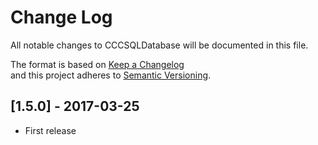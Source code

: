 # Change Log
All notable changes to CCCSQLDatabase will be documented in this file.

The format is based on [Keep a Changelog](http://keepachangelog.com/) <br>
and this project adheres to [Semantic Versioning](http://semver.org/).

## [1.5.0] - 2017-03-25
- First release